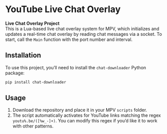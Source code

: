 # YouTube Live Chat Overlay

**Live Chat Overlay Project**  
This is a Lua-based live chat overlay system for MPV, which initializes and updates a real-time chat overlay by reading chat messages via a socket. To start, call the `Main` function with the port number and interval.

## Installation

To use this project, you’ll need to install the `chat-downloader` Python package:

```bash
pip install chat-downloader
```

## Usage

1. Download the repository and place it in your MPV `scripts` folder.
2. The script automatically activates for YouTube links matching the regex `youtu%.be/([%w_-]+)`. You can modify this regex if you’d like it to work with other patterns.